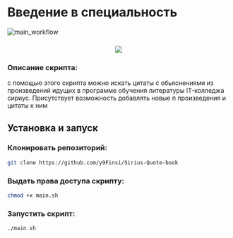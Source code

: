 # Введение в специальность
![main_workflow](https://github.com/EgorikA4/IE/actions/workflows/pylint.yml/badge.svg)

<h3 align="center">
<img src="https://cdn.rawgit.com/odb/official-bash-logo/master/assets/Logos/Identity/PNG/BASH_logo-transparent-bg-color.png">
</h3>

### Описание скрипта:
с помощью этого скрипта можно искать цитаты с обьяснениями из произведений идущих в программе обучения литературы IT-колледжа сириус. Присутствует возможность добавлять новые п произведения и цитаты к ним

## Установка и запуск

### Клонировать репозиторий:
```bash
git clone https://github.com/y9Finsi/Sirius-Quote-book
```

### Выдать права доступа скрипту:
```bash
chmod +x main.sh
```

### Запустить скрипт:
```bash
./main.sh
```
